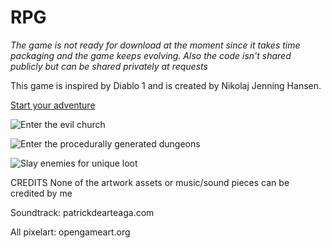 # RPG

*The game is not ready for download at the moment since it takes time packaging and the game keeps evolving. Also the code isn't shared publicly but can be shared privately at requests*

This game is inspired by Diablo 1 and is created by Nikolaj Jenning Hansen. 

[Start your adventure](https://vimeo.com/manage/videos/570203789)

![Enter the evil church](church.gif)

![Enter the procedurally generated dungeons](dungeon.gif)

![Slay enemies for unique loot](loot.gif)

CREDITS
None of the artwork assets or music/sound pieces can be credited by me

Soundtrack: patrickdearteaga.com

All pixelart: opengameart.org
